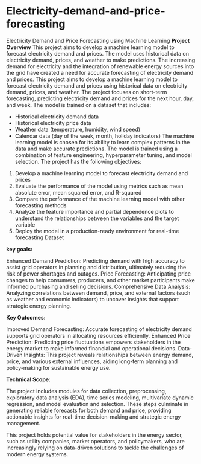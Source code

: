 # Electricity-demand-and-price-forecasting
Electricity Demand and Price Forecasting using Machine Learning
**Project Overview**
This project aims to develop a machine learning model to forecast electricity demand and prices. The model uses historical data on electricity demand, prices, and weather to make predictions.
The increasing demand for electricity and the integration of renewable energy sources into the grid have created a need for accurate forecasting of electricity demand and prices. This project aims to develop a machine learning model to forecast electricity demand and prices using historical data on electricity demand, prices, and weather.
The project focuses on short-term forecasting, predicting electricity demand and prices for the next hour, day, and week. The model is trained on a dataset that includes:
- Historical electricity demand data
- Historical electricity price data
- Weather data (temperature, humidity, wind speed)
- Calendar data (day of the week, month, holiday indicators)
The machine learning model is chosen for its ability to learn complex patterns in the data and make accurate predictions. The model is trained using a combination of feature engineering, hyperparameter tuning, and model selection.
The project has the following objectives:
1. Develop a machine learning model to forecast electricity demand and prices
2. Evaluate the performance of the model using metrics such as mean absolute error, mean squared error, and R-squared
3. Compare the performance of the machine learning model with other forecasting methods
4. Analyze the feature importance and partial dependence plots to understand the relationships between the variables and the target variable
5. Deploy the model in a production-ready environment for real-time forecasting
   Dataset
   
**key goals:**

Enhanced Demand Prediction: Predicting demand with high accuracy to assist grid operators in planning and distribution, ultimately reducing the risk of power shortages and outages. Price Forecasting: Anticipating price changes to help consumers, producers, and other market participants make informed purchasing and selling decisions. Comprehensive Data Analysis: Analyzing correlations between demand, price, and external factors (such as weather and economic indicators) to uncover insights that support strategic energy planning.


**Key Outcomes:**

Improved Demand Forecasting: Accurate forecasting of electricity demand supports grid operators in allocating resources efficiently. Enhanced Price Prediction: Predicting price fluctuations empowers stakeholders in the energy market to make informed financial and operational decisions. Data-Driven Insights: This project reveals relationships between energy demand, price, and various external influences, aiding long-term planning and policy-making for sustainable energy use.


**Technical Scope**:

The project includes modules for data collection, preprocessing, exploratory data analysis (EDA), time series modeling, multivariate dynamic regression, and model evaluation and selection. These steps culminate in generating reliable forecasts for both demand and price, providing actionable insights for real-time decision-making and strategic energy management.

This project holds potential value for stakeholders in the energy sector, such as utility companies, market operators, and policymakers, who are increasingly relying on data-driven solutions to tackle the challenges of modern energy systems.



